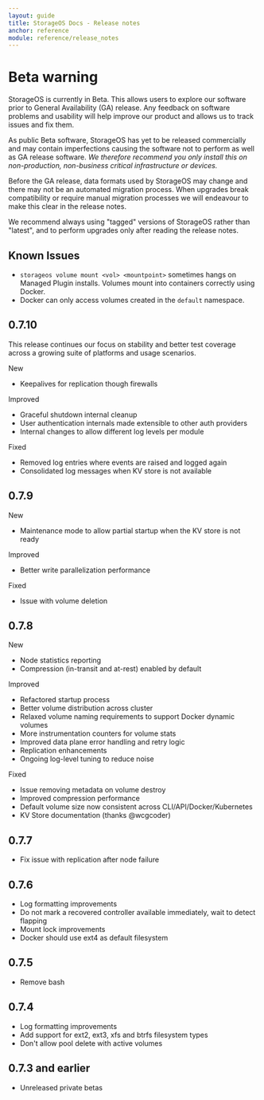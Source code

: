 ```yaml
---
layout: guide
title: StorageOS Docs - Release notes
anchor: reference
module: reference/release_notes
---
```


# Beta warning

StorageOS is currently in Beta. This allows users to explore our software prior to General Availability (GA) release. Any feedback on software problems and usability will help improve our product and allows us to track issues and fix them.

As public Beta software, StorageOS has yet to be released commercially and may contain imperfections causing the software not to perform as well as GA release software. _We therefore recommend you only install this on non-production, non-business critical infrastructure or devices._

Before the GA release, data formats used by StorageOS may change and there may not be an automated migration process. When upgrades break compatibility or require manual migration processes we will endeavour to make this clear in the release notes.

We recommend always using "tagged" versions of StorageOS rather than "latest", and to perform upgrades only after reading the release notes.

## Known Issues

- `storageos volume mount <vol> <mountpoint>` sometimes hangs on Managed Plugin installs.  Volumes mount into containers correctly using Docker.
- Docker can only access volumes created in the `default` namespace.

## 0.7.10

This release continues our focus on stability and better test coverage across a growing suite of platforms and usage scenarios. 

New
- Keepalives for replication though firewalls

Improved

- Graceful shutdown internal cleanup
- User authentication internals made extensible to other auth providers
- Internal changes to allow different log levels per module

Fixed
- Removed log entries where events are raised and logged again
- Consolidated log messages when KV store is not available

## 0.7.9

New
- Maintenance mode to allow partial startup when the KV store is not ready

Improved
- Better write parallelization performance

Fixed
- Issue with volume deletion

## 0.7.8

New
- Node statistics reporting
- Compression (in-transit and at-rest) enabled by default

Improved
- Refactored startup process
- Better volume distribution across cluster
- Relaxed volume naming requirements to support Docker dynamic volumes
- More instrumentation counters for volume stats
- Improved data plane error handling and retry logic
- Replication enhancements
- Ongoing log-level tuning to reduce noise

Fixed
- Issue removing metadata on volume destroy
- Improved compression performance
- Default volume size now consistent across CLI/API/Docker/Kubernetes
- KV Store documentation (thanks @wcgcoder)

## 0.7.7

- Fix issue with replication after node failure

## 0.7.6

- Log formatting improvements
- Do not mark a recovered controller available immediately, wait to detect flapping
- Mount lock improvements
- Docker should use ext4 as default filesystem

## 0.7.5

- Remove bash

## 0.7.4

- Log formatting improvements
- Add support for ext2, ext3, xfs and btrfs filesystem types
- Don't allow pool delete with active volumes

## 0.7.3 and earlier

- Unreleased private betas
